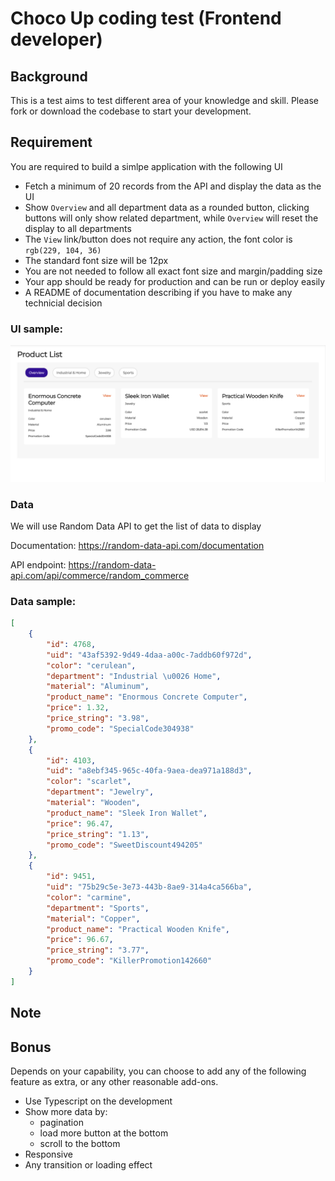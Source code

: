 # Choco Up coding test (Frontend developer)

## Background
This is a test aims to test different area of your knowledge and skill.  Please fork or download the codebase to start your development.

## Requirement 
You are required to build a simlpe application with the following UI
- Fetch a minimum of 20 records from the API and display the data as the UI
- Show `Overview` and all department data as a rounded button, clicking buttons will only show related department, while `Overview` will reset the display to all departments
- The `View` link/button does not require any action, the font color is `rgb(229, 104, 36)`
- The standard font size will be 12px
- You are not needed to follow all exact font size and margin/padding size
- Your app should be ready for production and can be run or deploy easily
- A README of documentation describing if you have to make any technicial decision

### UI sample:
![sample-ui](./sample_ui.png)

### Data
We will use Random Data API to get the list of data to display

Documentation: https://random-data-api.com/documentation

API endpoint: https://random-data-api.com/api/commerce/random_commerce

### Data sample:

```json
[
    {
        "id": 4768,
        "uid": "43af5392-9d49-4daa-a00c-7addb60f972d",
        "color": "cerulean",
        "department": "Industrial \u0026 Home",
        "material": "Aluminum",
        "product_name": "Enormous Concrete Computer",
        "price": 1.32,
        "price_string": "3.98",
        "promo_code": "SpecialCode304938"
    },
    {
        "id": 4103,
        "uid": "a8ebf345-965c-40fa-9aea-dea971a188d3",
        "color": "scarlet",
        "department": "Jewelry",
        "material": "Wooden",
        "product_name": "Sleek Iron Wallet",
        "price": 96.47,
        "price_string": "1.13",
        "promo_code": "SweetDiscount494205"
    },
    {
        "id": 9451,
        "uid": "75b29c5e-3e73-443b-8ae9-314a4ca566ba",
        "color": "carmine",
        "department": "Sports",
        "material": "Copper",
        "product_name": "Practical Wooden Knife",
        "price": 96.67,
        "price_string": "3.77",
        "promo_code": "KillerPromotion142660"
    }
]
```

## Note


## Bonus
Depends on your capability, you can choose to add any of the following feature as extra, or any other reasonable add-ons.
- Use Typescript on the development
- Show more data by:
  - pagination
  - load more button at the bottom
  - scroll to the bottom
- Responsive
- Any transition or loading effect 




